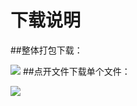 # 下载说明
##整体打包下载：


![](http://wx2.sinaimg.cn/large/007dlXA1gy1g3a6gw8bh0j30rn09g74o.jpg)
##点开文件下载单个文件：


![](http://wx3.sinaimg.cn/large/007dlXA1gy1g3a6gwj1lvj30rf06pmxc.jpg)